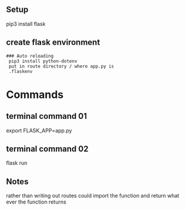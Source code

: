 ## Setup
  pip3 install flask
  

## create flask environment

    ### Auto reloading
     pip3 install python-dotenv
     put in route directory / where app.py is
     .flaskenv



# Commands 
 
 ## terminal command 01
   export FLASK_APP=app.py

## terminal command 02
 flask run




## Notes
 rather than writing out routes could
 import the function and return what ever the function returns